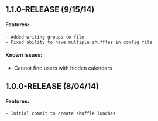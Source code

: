 ## 1.1.0-RELEASE (9/15/14)

#### Features:
	- Added writing groups to file
	- Fixed ability to have multiple shuffles in config file

#### Known Issues:
  - Cannot find users with hidden calendars

## 1.0.0-RELEASE (8/04/14)

#### Features:
	- Initial commit to create shuffle lunches

